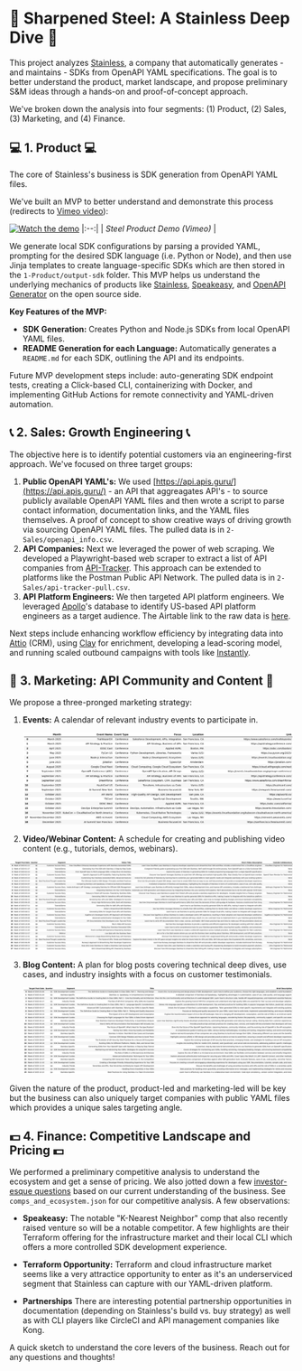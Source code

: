 # :nut_and_bolt:  Sharpened Steel: A Stainless Deep Dive :nut_and_bolt:

This project analyzes [Stainless](https://www.stainlessapi.com/), a company that automatically generates - and maintains - SDKs from OpenAPI YAML specifications. The goal is to better understand the product, market landscape, and propose preliminary S&M ideas through a hands-on and proof-of-concept approach. 

We've broken down the analysis into four segments: (1) Product, (2) Sales, (3) Marketing, and (4) Finance.

## :computer:  1. Product  :computer: 

The core of Stainless's business is SDK generation from OpenAPI YAML files. 

We've built an MVP to better understand and demonstrate this process (redirects to [Vimeo video](https://vimeo.com/1039740766?share=copy#t=0 )):

[![Watch the demo](1-Product/steel-gif.gif)]( https://vimeo.com/1039740766?share=copy#t=0 )
|:--:|
| *Steel Product Demo (Vimeo)* |

We generate local SDK configurations by parsing a provided YAML, prompting for the desired SDK language (i.e. Python or Node), and then use Jinja templates to create language-specific SDKs which are then stored in the `1-Product/output-sdk` folder. This MVP helps us understand the underlying mechanics of products like [Stainless](https://www.stainlessapi.com/), [Speakeasy](https://www.speakeasy.com/), and [OpenAPI Generator](https://openapi-generator.tech/) on the open source side. 

**Key Features of the MVP:**

*   **SDK Generation:** Creates Python and Node.js SDKs from local OpenAPI YAML files.
*   **README Generation for each Language:** Automatically generates a `README.md` for each SDK, outlining the API and its endpoints.

Future MVP development steps include: auto-generating SDK endpoint tests, creating a Click-based CLI, containerizing with Docker, and implementing GitHub Actions for remote connectivity and YAML-driven automation.

## :telephone_receiver: 2. Sales: Growth Engineering :telephone_receiver:

The objective here is to identify potential customers via an engineering-first approach. We've focused on three target groups:

1. **Public OpenAPI YAML's:** We used [https://api.apis.guru/](https://api.apis.guru/) - an API that aggreagates API's - to source publicly available OpenAPI YAML files and then wrote a script to parse contact information, documentation links, and the YAML files themselves. A proof of concept to show creative ways of driving growth via sourcing OpenAPI YAML files. The pulled data is in `2-Sales/openapi_info.csv`.
2. **API Companies:** Next we leveraged the power of web scraping. We developed a Playwright-based web scraper to extract a list of API companies from [API-Tracker](https://apitracker.io/). This approach can be extended to platforms like the Postman Public API Network. The pulled data is in `2-Sales/api-tracker-pull.csv`.
3. **API Platform Engineers:** We then targeted API platform engineers. We leveraged [Apollo](https://app.apollo.io/)'s database to identify US-based API platform engineers as a target audience. The Airtable link to the raw data is [here](https://airtable.com/invite/l?inviteId=invd0Bdkxy2kO2mpM&inviteToken=006ffec975303653a34df28a46e9ad45c1e2b3b25893625e048fecbfb26d63df&utm_medium=email&utm_source=product_team&utm_content=transactional-alerts).

Next steps include enhancing workflow efficiency by integrating data into [Attio](https://attio.com/) (CRM), using [Clay](https://www.clay.com/) for enrichment, developing a lead-scoring model, and running scaled outbound campaigns with tools like [Instantly](https://instantly.ai/).

## :mega: 3. Marketing: API Community and Content :mega:

We propose a three-pronged marketing strategy:

1. **Events:** A calendar of relevant industry events to participate in.

    ![3-Marketing/api-events_table.png](3-Marketing/api-events_table.png)

2. **Video/Webinar Content:** A schedule for creating and publishing video content (e.g., tutorials, demos, webinars).

 ![3-Marketing/video-schedule_table.png](3-Marketing/video-schedule_table.png)

3. **Blog Content:** A plan for  blog posts covering technical deep dives, use cases, and industry insights with a focus on customer testimonials.

    ![3-Marketing/blog-schedule_table.png](3-Marketing/blog-schedule_table.png)

Given the nature of the product, product-led and marketing-led will be key but the business can also uniquely target companies with public YAML files which provides a unique sales targeting angle.

## :dollar: 4. Finance: Competitive Landscape and Pricing :dollar:

We performed a preliminary competitive analysis to understand the ecosystem and get a sense of pricing. We also jotted down a few [investor-esque questions](https://github.com/tomersolomon/steel-sharpened/blob/Main/4-Finance/investory-questions.MD) based on our current understanding of the business. See `comps_and_ecosystem.json` for our competitive analysis. A few observations:

*   **Speakeasy:** The notable "K-Nearest Neighbor" comp that also  recently raised venture so will be a notable competitor. A few highlights are their Terraform offering for the infrastructure market and their local CLI which offers a more controlled SDK development experience. 

*   **Terraform Opportunity:** Terraform and cloud infrastructure market seems like a very attractice opportunity to enter as it's an underserviced segment that Stainless can capture with our YAML-driven platform.

*   **Partnerships** There are interesting potential partnership opportunities in documentation (depending on Stainless's build vs. buy strategy) as well as with CLI players like CircleCI and API management companies like Kong. 

A quick sketch to understand the core levers of the business. Reach out for any questions and thoughts!
